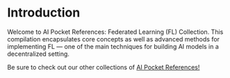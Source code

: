 # Introduction

Welcome to AI Pocket References: Federated Learning (FL) Collection. This compilation
encapsulates core concepts as well as advanced methods for implementing FL — one
of the main techniques for building AI models in a decentralized setting.

Be sure to check out our other collections of [AI Pocket References!](https://vectorinstitute.github.io/ai-pocket-reference/)
